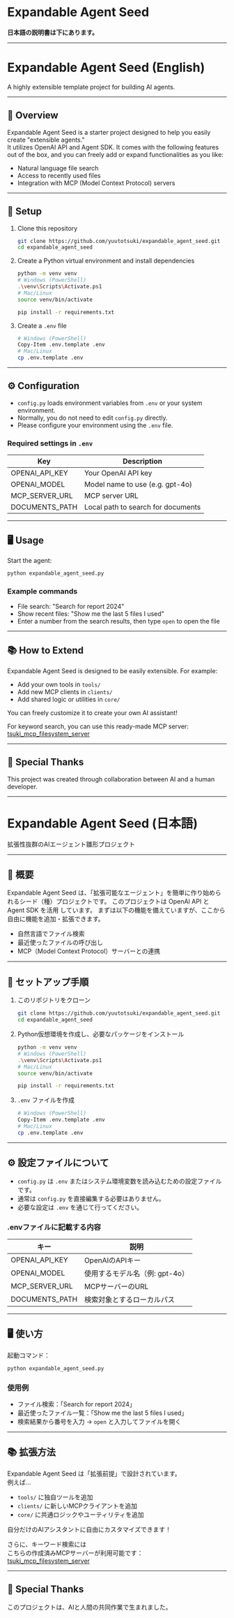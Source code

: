 # Expandable Agent Seed

**日本語の説明書は下にあります。**

---

# Expandable Agent Seed (English)

A highly extensible template project for building AI agents.

---

## 📄 Overview

Expandable Agent Seed is a starter project designed to help you easily create "extensible agents."  
It utilizes OpenAI API and Agent SDK.
It comes with the following features out of the box, and you can freely add or expand functionalities as you like:

- Natural language file search
- Access to recently used files
- Integration with MCP (Model Context Protocol) servers

---

## 🚀 Setup

1. Clone this repository

    ```bash
    git clone https://github.com/yuutotsuki/expandable_agent_seed.git
    cd expandable_agent_seed
    ```

2. Create a Python virtual environment and install dependencies

    ```bash
    python -m venv venv
    # Windows (PowerShell)
    .\venv\Scripts\Activate.ps1
    # Mac/Linux
    source venv/bin/activate

    pip install -r requirements.txt
    ```

3. Create a `.env` file

    ```bash
    # Windows (PowerShell)
    Copy-Item .env.template .env
    # Mac/Linux
    cp .env.template .env
    ```

---

## ⚙️ Configuration

- `config.py` loads environment variables from `.env` or your system environment.
- Normally, you do not need to edit `config.py` directly.
- Please configure your environment using the `.env` file.

### Required settings in `.env`

| Key             | Description                        |
|-----------------|------------------------------------|
| OPENAI_API_KEY  | Your OpenAI API key                |
| OPENAI_MODEL    | Model name to use (e.g. gpt-4o)    |
| MCP_SERVER_URL  | MCP server URL                     |
| DOCUMENTS_PATH  | Local path to search for documents |

---

## 🖥️ Usage

Start the agent:

```bash
python expandable_agent_seed.py
```

### Example commands

- File search: "Search for report 2024"
- Show recent files: "Show me the last 5 files I used"
- Enter a number from the search results, then type `open` to open the file

---

## 📚 How to Extend

Expandable Agent Seed is designed to be easily extensible. For example:

- Add your own tools in `tools/`
- Add new MCP clients in `clients/`
- Add shared logic or utilities in `core/`

You can freely customize it to create your own AI assistant!

For keyword search, you can use this ready-made MCP server:  
[tsuki_mcp_filesystem_server](https://github.com/yuutotsuki/tsuki_mcp_filesystem_server)


---

## 💖 Special Thanks

This project was created through collaboration between AI and a human developer.

---

# Expandable Agent Seed (日本語)

拡張性抜群のAIエージェント雛形プロジェクト

---

## 📄 概要

Expandable Agent Seed は、「拡張可能なエージェント」を簡単に作り始められるシード（種）プロジェクトです。
このプロジェクトは OpenAI API と Agent SDK を活用 しています。
まずは以下の機能を備えていますが、ここから自由に機能を追加・拡張できます。

- 自然言語でファイル検索
- 最近使ったファイルの呼び出し
- MCP（Model Context Protocol）サーバーとの連携

---

## 🚀 セットアップ手順

1. このリポジトリをクローン

    ```bash
    git clone https://github.com/yuutotsuki/expandable_agent_seed.git
    cd expandable_agent_seed
    ```

2. Python仮想環境を作成し、必要なパッケージをインストール

    ```bash
    python -m venv venv
    # Windows (PowerShell)
    .\venv\Scripts\Activate.ps1
    # Mac/Linux
    source venv/bin/activate

    pip install -r requirements.txt
    ```

3. `.env` ファイルを作成

    ```bash
    # Windows (PowerShell)
    Copy-Item .env.template .env
    # Mac/Linux
    cp .env.template .env
    ```

---

## ⚙️ 設定ファイルについて

- `config.py` は `.env` またはシステム環境変数を読み込むための設定ファイルです。
- 通常は `config.py` を直接編集する必要はありません。
- 必要な設定は `.env` を通じて行ってください。

### .envファイルに記載する内容

| キー             | 説明                        |
|------------------|-----------------------------|
| OPENAI_API_KEY   | OpenAIのAPIキー             |
| OPENAI_MODEL     | 使用するモデル名（例: gpt-4o）|
| MCP_SERVER_URL   | MCPサーバーのURL            |
| DOCUMENTS_PATH   | 検索対象とするローカルパス  |

---

## 🖥️ 使い方

起動コマンド：

```bash
python expandable_agent_seed.py
```

### 使用例

- ファイル検索：「Search for report 2024」
- 最近使ったファイル一覧：「Show me the last 5 files I used」
- 検索結果から番号を入力 → `open` と入力してファイルを開く

---

## 📚 拡張方法

Expandable Agent Seed は「拡張前提」で設計されています。  
例えば…

- `tools/` に独自ツールを追加
- `clients/` に新しいMCPクライアントを追加
- `core/` に共通ロジックやユーティリティを追加

自分だけのAIアシスタントに自由にカスタマイズできます！

さらに、キーワード検索には  
こちらの作成済みMCPサーバーが利用可能です： 
[tsuki_mcp_filesystem_server](https://github.com/yuutotsuki/tsuki_mcp_filesystem_server)

---

## 💖 Special Thanks

このプロジェクトは、AIと人間の共同作業で生まれました。

